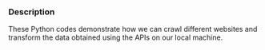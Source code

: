 ### Description 
These Python codes demonstrate how we can crawl different websites and transform the data obtained using the APIs on our local machine.
